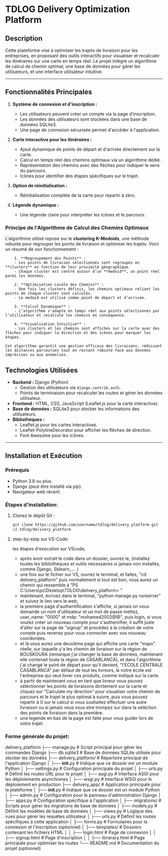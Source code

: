 # TDLOG Delivery Optimization Platform

## Description
Cette plateforme vise à optimiser les trajets de livraison pour les entreprises, en proposant des outils interactifs pour visualiser et recalculer les itinéraires sur une carte en temps réel. Le projet intègre un algorithme de calcul de chemin optimal, une base de données pour gérer les utilisateurs, et une interface utilisateur intuitive.

---

## Fonctionnalités Principales

1. **Système de connexion et d'inscription :**
   - Les utilisateurs peuvent créer un compte via la page d'inscription.
   - Les données des utilisateurs sont stockées dans une base de données SQLite3.
   - Une page de connexion sécurisée permet d'accéder à l'application.

2. **Carte interactive pour les itinéraires :**
   - Ajout dynamique de points de départ et d'arrivée directement sur la carte.
   - Calcul en temps réel des chemins optimaux via un algorithme dédié.
   - Représentation des chemins avec des flèches pour indiquer le sens du parcours.
   - Icônes pour identifier des étapes spécifiques sur le trajet.

3. **Option de réinitialisation :**
   - Réinitialisation complète de la carte pour repartir à zéro.

4. **Légende dynamique :**
   - Une légende claire pour interpréter les icônes et le parcours.


### Principe de l'Algorithme de Calcul des Chemins Optimaux

L'algorithme utilisé repose sur le **clustering K-Medoids**, une méthode robuste pour regrouper les points de livraison et optimiser les trajets. Voici un résumé de son fonctionnement :

        1. **Regroupement des Points** : 
        - Les points de livraison sélectionnés sont regroupés en **clusters** en fonction de leur proximité géographique. 
        - Chaque cluster est centré autour d’un **medoid**, un point réel parmi les données.

        2. **Optimisation Locale des Chemins** : 
        - Une fois les clusters définis, les chemins optimaux reliant les points de chaque cluster sont calculés.
        - Le medoid est utilisé comme point de départ et d’arrivée.

        3. **Calcul Dynamique** :
        - L’algorithme s’adapte en temps réel aux points sélectionnés par l’utilisateur et recalcule les chemins en conséquence.

        4. **Visualisation Intuitive** :
        - Les clusters et les chemins sont affichés sur la carte avec des flèches pour indiquer la direction et des icônes pour marquer les étapes.

    Cet algorithme garantit une gestion efficace des livraisons, réduisant les distances parcourues tout en restant robuste face aux données imprécises ou aux anomalies.

## Technologies Utilisées

- **Backend :** Django (Python)
  - Gestion des utilisateurs via `django.contrib.auth`.
  - Points de terminaison pour recalculer les routes et gérer les données utilisateur.
- **Frontend :** HTML, CSS, JavaScript (Leaflet.js pour la carte interactive).
- **Base de données :** SQLite3 pour stocker les informations des utilisateurs.
- **Bibliothèques :**
  - Leaflet.js pour les cartes interactives.
  - Leaflet-PolylineDecorator pour afficher les flèches de direction.
  - Font Awesome pour les icônes.

---

## Installation et Exécution

### Prérequis

- Python 3.8 ou plus.
- Django (peut être installé via pip).
- Navigateur web récent.

### Étapes d'installation:

1. Clonez le dépôt Git :
   ```bash
   git clone https://github.com/username/tdlog/delivery_platform.git
   cd tdlog/delivery_platform

2. step-by-step sur VS-Code: 

    les étapes d'execution sur VScode, 
    - après avoir extrait le code dans un dossier, ouvrez le, 
    (installez toutes les bibliothèques et outils nécessaires si jamais non installés, comme Django, Sklearn,.... )
    - une fois sur le fichier sur VS, ouvrez le terminal, et faites, "cd delivery_platform" puis normalement si tout est bon, vous aurez un chemin qui ressemble à "PS C:\Users\pc\Desktop\TDLOG\delivery_platform> " 
    - maintenant, écrivez dans le terminal, "python manage.py runserver" et suivez le lien vers le web, 
    - la première page d'authentification s'affiche, si jamais on vous demande un nom d'utilisateur et un mot de passe mettez, user_name: "0000" et mdp: "mohamed2002@@", puis login, si vous voulez créer un nouveau compte pour s'authentifier, il suffit juste d'aller sur la page de "signup" et procèdez à la création de votre compte puis revenez pour vous connecter avec vos nouveau coordonées. 
    - et là vous aurez une deuxième page qui affiche une carte "maps" réelle, sur laquelle y'a les chemin de livraison sur la région de BOUSKOURA (remarque j'ai changer la base de données, maintenant elle contenait toute la région de CASABLANCA), et dans l'algorithme j'ai changé le point de départ pour qu'il devient, "l'ECOLE CENTRALE CASABLANCA" par défaut de tout les livreurs, là notre école est l'entreprise qui veut livrer ces produits, comme indiqué sur la carte.
    - à partir de maintenant vous en tant que livreur vous pouvez séléctionner les points de livraisons dirctement sur la carte et cliquez sur "Calculate my direction" pour visualiser votre chemin de parcours et le trajet le plus optimal à suivre, puis vous pouvez repartir à 0 sur le calcul si vous souhaitez effectuer une autre livraison ou si jamais vous vous etre trompez sur dans la séléction des points de livraison dans la première. 
    - une legende en bas de la page est faite pour vous guider lors de votre trajet. 


### Forme générale du projet:

delivery_platform
├── manage.py                   # Script principal pour gérer les commandes Django
├── db.sqlite3                  # Base de données SQLite utilisée pour stocker les données
├── delivery_platform/          # Répertoire principal de l'application Django
│   ├── __init__.py             # Indique que ce dossier est un module Python
│   ├── settings.py             # Configuration principale du projet
│   ├── urls.py                 # Définit les routes URL pour le projet
│   ├── asgi.py                 # Interface ASGI pour les déploiements asynchrones
│   ├── wsgi.py                 # Interface WSGI pour le déploiement en production
├── delivery_app/               # Application principale pour la plateforme
│   ├── __init__.py             # Indique que ce dossier est un module Python
│   ├── admin.py                # Configuration pour le panneau d'administration Django
│   ├── apps.py                 # Configuration spécifique à l'application
│   ├── migrations/             # Scripts pour gérer les migrations de base de données
│   ├── models.py               # Définit les modèles de base de données
│   ├── views.py                # Logique des vues pour gérer les requêtes utilisateur
│   ├── urls.py                 # Définit les routes spécifiques à cette application
│   ├── forms.py                # Formulaires pour la connexion et l'inscription (optionnel)
│   ├── templates/              # Dossiers contenant les fichiers HTML
│   │   ├── login.html          # Page de connexion
│   │   ├── signup.html         # Page d'inscription
│   │   ├── itinerary.html      # Page principale pour optimiser les routes
└── README.md                   # Documentation du projet (optionnel)
